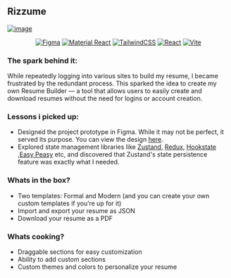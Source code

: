 
## Rizzume


[![image](https://github.com/user-attachments/assets/f6738aea-5245-4b01-9e1d-396c582b8c09)](https://rizzume-builder.vercel.app/)




<div align="center">
 
[![Figma](https://skillicons.dev/icons?i=figma)](https://www.figma.com/)
[![Material React](https://skillicons.dev/icons?i=materialui)](https://mui.com/)
[![TailwindCSS](https://skillicons.dev/icons?i=tailwind)](https://tailwindcss.com/)
[![React](https://skillicons.dev/icons?i=react)](https://react.dev/)
[![Vite](https://skillicons.dev/icons?i=vite)](https://vite.dev/)

</div>


### The spark behind it:

While repeatedly logging into various sites to build my resume, I became frustrated by the redundant process. This sparked the idea to create my own Resume Builder — a tool that allows users to easily create and download resumes without the need for logins or account creation.

### Lessons i picked up:
-  Designed the project prototype in Figma. While it may not be perfect, it served its purpose. You can view the design [here](https://www.figma.com/design/HbqmPqGJ449cC0XGR0HJwN/Rizzume?node-id=0-1&t=E4mFiCcP6LmATMmD-1).
- Explored state management libraries like [Zustand](https://zustand.docs.pmnd.rs/getting-started/introduction), [Redux](https://redux.js.org/), [Hookstate](https://hookstate.js.org/) ,[Easy Peasy](https://easy-peasy.dev/) etc, and discovered that Zustand's state persistence feature was exactly what I needed.

### Whats in the box?
- Two templates: Formal and Modern (and you can create your own custom templates if you’re up for it)
- Import and export your resume as JSON
- Download your resume as a PDF

### Whats cooking?
- Draggable sections for easy customization
- Ability to add custom sections
- Custom themes and colors to personalize your resume
